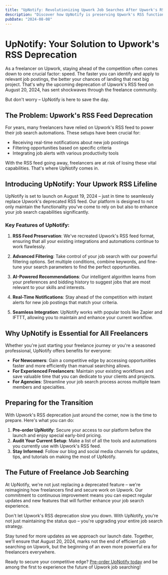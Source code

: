 ```yaml
---
title: "UpNotify: Revolutionizing Upwork Job Searches After Upwork's RSS Deprecation"
description: "Discover how UpNotify is preserving Upwork's RSS functionality and enhancing job search capabilities for freelancers. Learn about advanced filtering, AI-powered recommendations, and how to stay ahead in the competitive freelance market."
pubDate: "2024-08-08"
---
```


# UpNotify: Your Solution to Upwork's RSS Deprecation

As a freelancer on Upwork, staying ahead of the competition often comes down to one crucial factor: speed. The faster you can identify and apply to relevant job postings, the better your chances of landing that next big project. That's why the upcoming deprecation of Upwork's RSS feed on August 20, 2024, has sent shockwaves through the freelance community.

But don't worry – UpNotify is here to save the day.

## The Problem: Upwork's RSS Feed Deprecation

For years, many freelancers have relied on Upwork's RSS feed to power their job search automations. These setups have been crucial for:

- Receiving real-time notifications about new job postings
- Filtering opportunities based on specific criteria
- Integrating job alerts with various productivity tools

With the RSS feed going away, freelancers are at risk of losing these vital capabilities. That's where UpNotify comes in.

## Introducing UpNotify: Your Upwork RSS Lifeline

UpNotify is set to launch on August 19, 2024 – just in time to seamlessly replace Upwork's deprecated RSS feed. Our platform is designed to not only maintain the functionality you've come to rely on but also to enhance your job search capabilities significantly.

### Key Features of UpNotify:

1. **RSS Feed Preservation**: We've recreated Upwork's RSS feed format, ensuring that all your existing integrations and automations continue to work flawlessly.

2. **Advanced Filtering**: Take control of your job search with our powerful filtering options. Set multiple conditions, combine keywords, and fine-tune your search parameters to find the perfect opportunities.

3. **AI-Powered Recommendations**: Our intelligent algorithm learns from your preferences and bidding history to suggest jobs that are most relevant to your skills and interests.

4. **Real-Time Notifications**: Stay ahead of the competition with instant alerts for new job postings that match your criteria.

5. **Seamless Integration**: UpNotify works with popular tools like Zapier and IFTTT, allowing you to maintain and enhance your current workflow.

## Why UpNotify is Essential for All Freelancers

Whether you're just starting your freelance journey or you're a seasoned professional, UpNotify offers benefits for everyone:

- **For Newcomers**: Gain a competitive edge by accessing opportunities faster and more efficiently than manual searching allows.
- **For Experienced Freelancers**: Maintain your existing workflows and save valuable time that you can dedicate to your clients and projects.
- **For Agencies**: Streamline your job search process across multiple team members and specialties.

## Preparing for the Transition

With Upwork's RSS deprecation just around the corner, now is the time to prepare. Here's what you can do:

1. **Pre-order UpNotify**: Secure your access to our platform before the launch and enjoy special early-bird pricing.
2. **Audit Your Current Setup**: Make a list of all the tools and automations you currently use with Upwork's RSS feed.
3. **Stay Informed**: Follow our blog and social media channels for updates, tips, and tutorials on making the most of UpNotify.

## The Future of Freelance Job Searching

At UpNotify, we're not just replacing a deprecated feature – we're reimagining how freelancers find and secure work on Upwork. Our commitment to continuous improvement means you can expect regular updates and new features that will further enhance your job search experience.

Don't let Upwork's RSS deprecation slow you down. With UpNotify, you're not just maintaining the status quo – you're upgrading your entire job search strategy.

Stay tuned for more updates as we approach our launch date. Together, we'll ensure that August 20, 2024, marks not the end of efficient job searching on Upwork, but the beginning of an even more powerful era for freelancers everywhere.

Ready to secure your competitive edge? [Pre-order UpNotify today](https://buy.stripe.com/8wMdRX6JvggV7Kg288) and be among the first to experience the future of Upwork job searching!